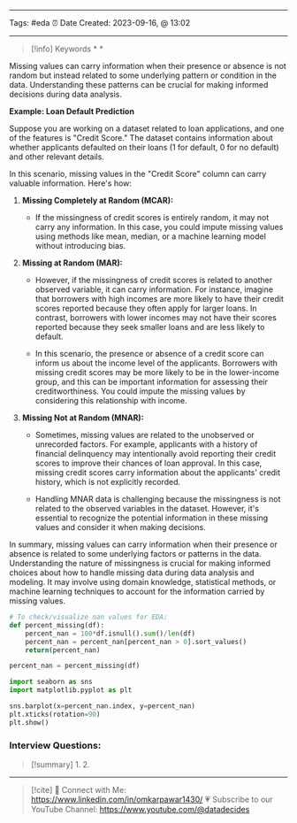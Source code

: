 ------------------------- 
Tags: #eda 
⏰ Date Created:  2023-09-16, @ 13:02

---
>[!info] Keywords
>* 
>* 


Missing values can carry information when their presence or absence is not random but instead related to some underlying pattern or condition in the data. Understanding these patterns can be crucial for making informed decisions during data analysis. 

**Example: Loan Default Prediction**

Suppose you are working on a dataset related to loan applications, and one of the features is "Credit Score." The dataset contains information about whether applicants defaulted on their loans (1 for default, 0 for no default) and other relevant details.

In this scenario, missing values in the "Credit Score" column can carry valuable information. Here's how:

1. **Missing Completely at Random (MCAR):**
   - If the missingness of credit scores is entirely random, it may not carry any information. In this case, you could impute missing values using methods like mean, median, or a machine learning model without introducing bias.

2. **Missing at Random (MAR):**
   - However, if the missingness of credit scores is related to another observed variable, it can carry information. For instance, imagine that borrowers with high incomes are more likely to have their credit scores reported because they often apply for larger loans. In contrast, borrowers with lower incomes may not have their scores reported because they seek smaller loans and are less likely to default.

   - In this scenario, the presence or absence of a credit score can inform us about the income level of the applicants. Borrowers with missing credit scores may be more likely to be in the lower-income group, and this can be important information for assessing their creditworthiness. You could impute the missing values by considering this relationship with income.

3. **Missing Not at Random (MNAR):**
   - Sometimes, missing values are related to the unobserved or unrecorded factors. For example, applicants with a history of financial delinquency may intentionally avoid reporting their credit scores to improve their chances of loan approval. In this case, missing credit scores carry information about the applicants' credit history, which is not explicitly recorded.

   - Handling MNAR data is challenging because the missingness is not related to the observed variables in the dataset. However, it's essential to recognize the potential information in these missing values and consider it when making decisions.

In summary, missing values can carry information when their presence or absence is related to some underlying factors or patterns in the data. Understanding the nature of missingness is crucial for making informed choices about how to handle missing data during data analysis and modeling. It may involve using domain knowledge, statistical methods, or machine learning techniques to account for the information carried by missing values.

```python
# To check/visualize nan values for EDA:
def percent_missing(df):
	percent_nan = 100*df.isnull().sum()/len(df)
	percent_nan = percent_nan[percent_nan > 0].sort_values()
	return(percent_nan)

percent_nan = percent_missing(df)

import seaborn as sns
import matplotlib.pyplot as plt

sns.barplot(x=percent_nan.index, y=percent_nan)
plt.xticks(rotation=90)
plt.show()
```

### Interview Questions:



>[!summary] 
>1. 
>2. 

----
>[!cite]
> 🤝 Connect with Me: https://www.linkedin.com/in/omkarpawar1430/
> 💗 Subscribe to our YouTube Channel: https://www.youtube.com/@datadecides


